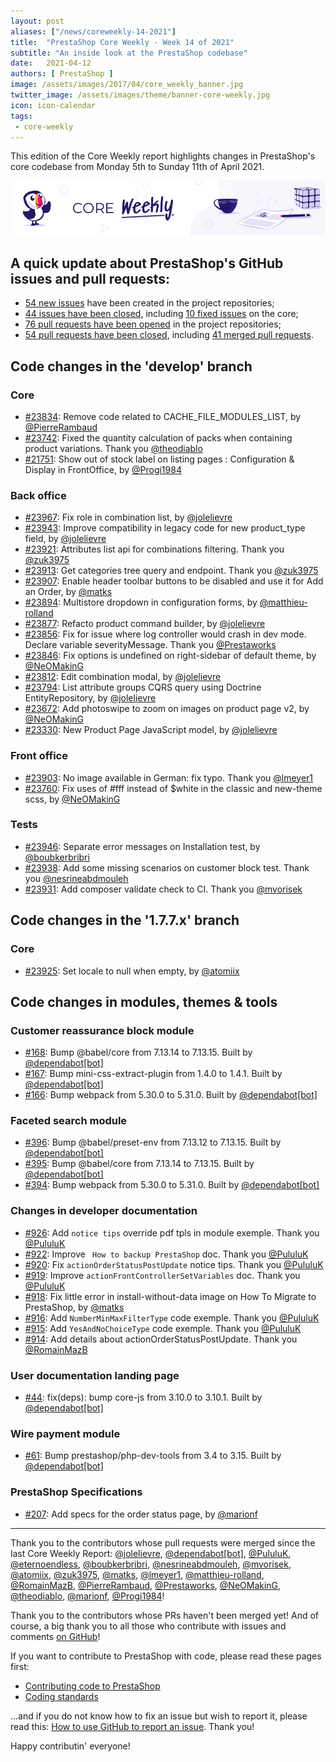 ```yaml
---
layout: post
aliases: ["/news/coreweekly-14-2021"]
title:  "PrestaShop Core Weekly - Week 14 of 2021"
subtitle: "An inside look at the PrestaShop codebase"
date:   2021-04-12
authors: [ PrestaShop ]
image: /assets/images/2017/04/core_weekly_banner.jpg
twitter_image: /assets/images/theme/banner-core-weekly.jpg
icon: icon-calendar
tags:
 - core-weekly
---
```


This edition of the Core Weekly report highlights changes in PrestaShop's core codebase from Monday 5th to Sunday 11th of April 2021.

![Core Weekly banner](/assets/images/2018/12/banner-core-weekly.jpg)


## A quick update about PrestaShop's GitHub issues and pull requests:

- [54 new issues](https://github.com/search?q=org%3APrestaShop+is%3Apublic++-repo%3Aprestashop%2Fprestashop.github.io++is%3Aissue+created%3A2021-04-05..2021-04-11) have been created in the project repositories;
- [44 issues have been closed](https://github.com/search?q=org%3APrestaShop+is%3Apublic++-repo%3Aprestashop%2Fprestashop.github.io++is%3Aissue+closed%3A2021-04-05..2021-04-11), including [10 fixed issues](https://github.com/search?q=org%3APrestaShop+is%3Apublic++-repo%3Aprestashop%2Fprestashop.github.io++is%3Aissue+label%3Afixed+closed%3A2021-04-05..2021-04-11) on the core;
- [76 pull requests have been opened](https://github.com/search?q=org%3APrestaShop+is%3Apublic++-repo%3Aprestashop%2Fprestashop.github.io++is%3Apr+created%3A2021-04-05..2021-04-11) in the project repositories;
- [54 pull requests have been closed](https://github.com/search?q=org%3APrestaShop+is%3Apublic++-repo%3Aprestashop%2Fprestashop.github.io++is%3Apr+closed%3A2021-04-05..2021-04-11), including [41 merged pull requests](https://github.com/search?q=org%3APrestaShop+is%3Apublic++-repo%3Aprestashop%2Fprestashop.github.io++is%3Apr+merged%3A2021-04-05..2021-04-11).
        


## Code changes in the 'develop' branch


### Core
* [#23834](https://github.com/PrestaShop/PrestaShop/pull/23834): Remove code related to CACHE_FILE_MODULES_LIST, by [@PierreRambaud](https://github.com/PierreRambaud)
* [#23742](https://github.com/PrestaShop/PrestaShop/pull/23742): Fixed the quantity calculation of packs when containing product variations. Thank you [@theodiablo](https://github.com/theodiablo)
* [#21751](https://github.com/PrestaShop/PrestaShop/pull/21751): Show out of stock label on listing pages : Configuration & Display in FrontOffice, by [@Progi1984](https://github.com/Progi1984)


### Back office
* [#23967](https://github.com/PrestaShop/PrestaShop/pull/23967): Fix role in combination list, by [@jolelievre](https://github.com/jolelievre)
* [#23943](https://github.com/PrestaShop/PrestaShop/pull/23943): Improve compatibility in legacy code for new product_type field, by [@jolelievre](https://github.com/jolelievre)
* [#23921](https://github.com/PrestaShop/PrestaShop/pull/23921): Attributes list api for combinations filtering. Thank you [@zuk3975](https://github.com/zuk3975)
* [#23913](https://github.com/PrestaShop/PrestaShop/pull/23913): Get categories tree query and endpoint. Thank you [@zuk3975](https://github.com/zuk3975)
* [#23907](https://github.com/PrestaShop/PrestaShop/pull/23907): Enable header toolbar buttons to be disabled and use it for Add an Order, by [@matks](https://github.com/matks)
* [#23894](https://github.com/PrestaShop/PrestaShop/pull/23894): Multistore dropdown in configuration forms, by [@matthieu-rolland](https://github.com/matthieu-rolland)
* [#23877](https://github.com/PrestaShop/PrestaShop/pull/23877): Refacto product command builder, by [@jolelievre](https://github.com/jolelievre)
* [#23856](https://github.com/PrestaShop/PrestaShop/pull/23856): Fix for issue where log controller would crash in dev mode. Declare variable severityMessage. Thank you [@Prestaworks](https://github.com/Prestaworks)
* [#23846](https://github.com/PrestaShop/PrestaShop/pull/23846): Fix options is undefined on right-sidebar of default theme, by [@NeOMakinG](https://github.com/NeOMakinG)
* [#23812](https://github.com/PrestaShop/PrestaShop/pull/23812): Edit combination modal, by [@jolelievre](https://github.com/jolelievre)
* [#23794](https://github.com/PrestaShop/PrestaShop/pull/23794): List attribute groups CQRS query using Doctrine EntityRepository, by [@jolelievre](https://github.com/jolelievre)
* [#23672](https://github.com/PrestaShop/PrestaShop/pull/23672): Add photoswipe to zoom on images on product page v2, by [@NeOMakinG](https://github.com/NeOMakinG)
* [#23330](https://github.com/PrestaShop/PrestaShop/pull/23330): New Product Page JavaScript model, by [@jolelievre](https://github.com/jolelievre)


### Front office
* [#23903](https://github.com/PrestaShop/PrestaShop/pull/23903): No image available in German: fix typo. Thank you [@lmeyer1](https://github.com/lmeyer1)
* [#23760](https://github.com/PrestaShop/PrestaShop/pull/23760): Fix uses of #fff instead of $white in the classic and new-theme scss, by [@NeOMakinG](https://github.com/NeOMakinG)


### Tests
* [#23946](https://github.com/PrestaShop/PrestaShop/pull/23946): Separate error messages on Installation test, by [@boubkerbribri](https://github.com/boubkerbribri)
* [#23938](https://github.com/PrestaShop/PrestaShop/pull/23938): Add some missing scenarios on customer block test. Thank you [@nesrineabdmouleh](https://github.com/nesrineabdmouleh)
* [#23931](https://github.com/PrestaShop/PrestaShop/pull/23931): Add composer validate check to CI. Thank you [@mvorisek](https://github.com/mvorisek)


## Code changes in the '1.7.7.x' branch


### Core
* [#23925](https://github.com/PrestaShop/PrestaShop/pull/23925): Set locale to null when empty, by [@atomiix](https://github.com/atomiix)


## Code changes in modules, themes & tools


### Customer reassurance block module
* [#168](https://github.com/PrestaShop/blockreassurance/pull/168): Bump @babel/core from 7.13.14 to 7.13.15. Built by [@dependabot[bot]](https://github.com/apps/dependabot)
* [#167](https://github.com/PrestaShop/blockreassurance/pull/167): Bump mini-css-extract-plugin from 1.4.0 to 1.4.1. Built by [@dependabot[bot]](https://github.com/apps/dependabot)
* [#166](https://github.com/PrestaShop/blockreassurance/pull/166): Bump webpack from 5.30.0 to 5.31.0. Built by [@dependabot[bot]](https://github.com/apps/dependabot)


### Faceted search module
* [#396](https://github.com/PrestaShop/ps_facetedsearch/pull/396): Bump @babel/preset-env from 7.13.12 to 7.13.15. Built by [@dependabot[bot]](https://github.com/apps/dependabot)
* [#395](https://github.com/PrestaShop/ps_facetedsearch/pull/395): Bump @babel/core from 7.13.14 to 7.13.15. Built by [@dependabot[bot]](https://github.com/apps/dependabot)
* [#394](https://github.com/PrestaShop/ps_facetedsearch/pull/394): Bump webpack from 5.30.0 to 5.31.0. Built by [@dependabot[bot]](https://github.com/apps/dependabot)


### Changes in developer documentation
* [#926](https://github.com/PrestaShop/docs/pull/926): Add `notice tips` override pdf tpls in module exemple. Thank you [@PululuK](https://github.com/PululuK)
* [#922](https://github.com/PrestaShop/docs/pull/922): Improve ` How to backup PrestaShop` doc. Thank you [@PululuK](https://github.com/PululuK)
* [#920](https://github.com/PrestaShop/docs/pull/920): Fix `actionOrderStatusPostUpdate` notice tips. Thank you [@PululuK](https://github.com/PululuK)
* [#919](https://github.com/PrestaShop/docs/pull/919): Improve `actionFrontControllerSetVariables` doc. Thank you [@PululuK](https://github.com/PululuK)
* [#918](https://github.com/PrestaShop/docs/pull/918): Fix little error in install-without-data image on How To Migrate to PrestaShop, by [@matks](https://github.com/matks)
* [#916](https://github.com/PrestaShop/docs/pull/916): Add `NumberMinMaxFilterType` code exemple. Thank you [@PululuK](https://github.com/PululuK)
* [#915](https://github.com/PrestaShop/docs/pull/915): Add `YesAndNoChoiceType` code exemple. Thank you [@PululuK](https://github.com/PululuK)
* [#914](https://github.com/PrestaShop/docs/pull/914): Add details about actionOrderStatusPostUpdate. Thank you [@RomainMazB](https://github.com/RomainMazB)


### User documentation landing page
* [#44](https://github.com/PrestaShop/user-documentation-landing/pull/44): fix(deps): bump core-js from 3.10.0 to 3.10.1. Built by [@dependabot[bot]](https://github.com/apps/dependabot)


### Wire payment module
* [#61](https://github.com/PrestaShop/ps_wirepayment/pull/61): Bump prestashop/php-dev-tools from 3.4 to 3.15. Built by [@dependabot[bot]](https://github.com/apps/dependabot)


### PrestaShop Specifications
* [#207](https://github.com/PrestaShop/prestashop-specs/pull/207): Add specs for the order status page, by [@marionf](https://github.com/marionf)


<hr />

Thank you to the contributors whose pull requests were merged since the last Core Weekly Report: [@jolelievre](https://github.com/jolelievre), [@dependabot[bot]](https://github.com/apps/dependabot), [@PululuK](https://github.com/PululuK), [@eternoendless](https://github.com/eternoendless), [@boubkerbribri](https://github.com/boubkerbribri), [@nesrineabdmouleh](https://github.com/nesrineabdmouleh), [@mvorisek](https://github.com/mvorisek), [@atomiix](https://github.com/atomiix), [@zuk3975](https://github.com/zuk3975), [@matks](https://github.com/matks), [@lmeyer1](https://github.com/lmeyer1), [@matthieu-rolland](https://github.com/matthieu-rolland), [@RomainMazB](https://github.com/RomainMazB), [@PierreRambaud](https://github.com/PierreRambaud), [@Prestaworks](https://github.com/Prestaworks), [@NeOMakinG](https://github.com/NeOMakinG), [@theodiablo](https://github.com/theodiablo), [@marionf](https://github.com/marionf), [@Progi1984](https://github.com/Progi1984)!

Thank you to the contributors whose PRs haven't been merged yet! And of course, a big thank you to all those who contribute with issues and comments [on GitHub](https://github.com/PrestaShop/PrestaShop)!

If you want to contribute to PrestaShop with code, please read these pages first:

 * [Contributing code to PrestaShop](https://devdocs.prestashop.com/1.7/contribute/contribution-guidelines/)
 * [Coding standards](https://devdocs.prestashop.com/1.7/development/coding-standards/)

...and if you do not know how to fix an issue but wish to report it, please read this: [How to use GitHub to report an issue](https://devdocs.prestashop.com/1.7/contribute/contribute-reporting-issues/). Thank you!

Happy contributin' everyone!

